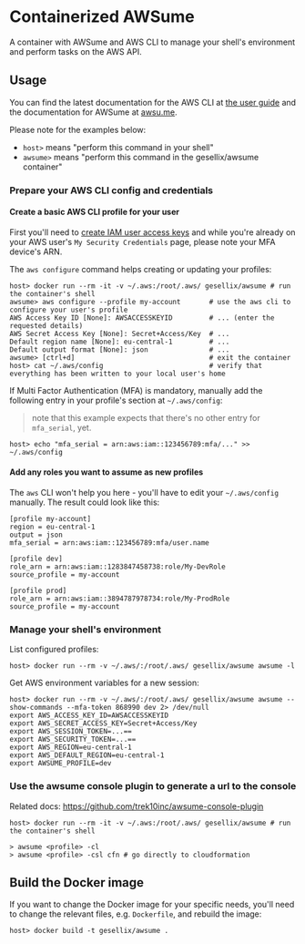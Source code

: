 # Containerized AWSume

A container with AWSume and AWS CLI to manage your shell's environment and perform tasks on the AWS API.

## Usage

You can find the latest documentation for the AWS CLI at [the user guide](https://docs.aws.amazon.com/cli/latest/userguide/cli-configure-files.html)
 and the documentation for AWSume at [awsu.me](https://awsu.me/).

Please note for the examples below:
- `host>` means "perform this command in your shell"
- `awsume>` means "perform this command in the gesellix/awsume container"

### Prepare your AWS CLI config and credentials

#### Create a basic AWS CLI profile for your user

First you'll need to [create IAM user access keys](https://docs.aws.amazon.com/IAM/latest/UserGuide/id_credentials_access-keys.html#Using_CreateAccessKey)
 and while you're already on your AWS user's `My Security Credentials` page, please note your MFA device's ARN.

The `aws configure` command helps creating or updating your profiles:

```shell script
host> docker run --rm -it -v ~/.aws:/root/.aws/ gesellix/awsume # run the container's shell
awsume> aws configure --profile my-account       # use the aws cli to configure your user's profile
AWS Access Key ID [None]: AWSACCESSKEYID         # ... (enter the requested details)
AWS Secret Access Key [None]: Secret+Access/Key  # ...
Default region name [None]: eu-central-1         # ...
Default output format [None]: json               # ...
awsume> [ctrl+d]                                 # exit the container
host> cat ~/.aws/config                          # verify that everything has been written to your local user's home
```

If Multi Factor Authentication (MFA) is mandatory, manually add the following entry in your profile's section at `~/.aws/config`:

> note that this example expects that there's no other entry for `mfa_serial`, yet.

```shell script
host> echo "mfa_serial = arn:aws:iam::123456789:mfa/..." >> ~/.aws/config
```

#### Add any roles you want to assume as new profiles

The `aws` CLI won't help you here - you'll have to edit your `~/.aws/config` manually. The result could look like this:

```text
[profile my-account]
region = eu-central-1
output = json
mfa_serial = arn:aws:iam::123456789:mfa/user.name

[profile dev]
role_arn = arn:aws:iam::1283847458738:role/My-DevRole
source_profile = my-account

[profile prod]
role_arn = arn:aws:iam::3894787978734:role/My-ProdRole
source_profile = my-account
```

### Manage your shell's environment

List configured profiles:

```shell script
host> docker run --rm -v ~/.aws/:/root/.aws/ gesellix/awsume awsume -l
```

Get AWS environment variables for a new session:

```shell script
host> docker run --rm -v ~/.aws/:/root/.aws/ gesellix/awsume awsume --show-commands --mfa-token 868990 dev 2> /dev/null
export AWS_ACCESS_KEY_ID=AWSACCESSKEYID
export AWS_SECRET_ACCESS_KEY=Secret+Access/Key
export AWS_SESSION_TOKEN=...==
export AWS_SECURITY_TOKEN=...==
export AWS_REGION=eu-central-1
export AWS_DEFAULT_REGION=eu-central-1
export AWSUME_PROFILE=dev
```

### Use the awsume console plugin to generate a url to the console
Related docs: https://github.com/trek10inc/awsume-console-plugin
```
host> docker run --rm -it -v ~/.aws:/root/.aws/ gesellix/awsume # run the container's shell

> awsume <profile> -cl
> awsume <profile> -csl cfn # go directly to cloudformation
```


## Build the Docker image

If you want to change the Docker image for your specific needs, you'll need to change the relevant files, e.g. `Dockerfile`, and rebuild the image:

    host> docker build -t gesellix/awsume .
